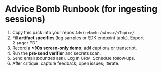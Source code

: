 # Advice Bomb Runbook (for ingesting sessions)

1) Copy this pack into your repo’s `AdviceBombs/<Area>/<Topic>/`.
2) Fill **artifact specifics** (log samples or SDK endpoint table). Export 2‑pager PDF.
3) Record a **≤90s screen‑only demo**; add captions or transcript.
4) Run the **pre‑send verifier** and secrets scan.
5) Send email (bounded ask). Log in CRM. Schedule follow‑ups.
6) After critique: capture feedback; open issues; iterate.


